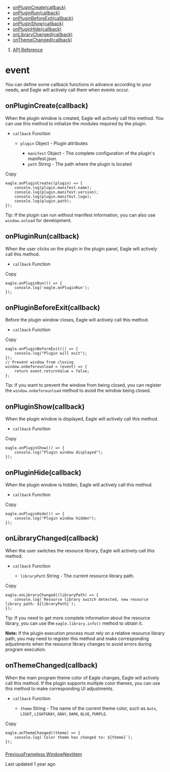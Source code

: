 * [onPluginCreate(callback)](#gylpl)
* [onPluginRun(callback)](#gylpl-1)
* [onPluginBeforeExit(callback)](#z1a5y)
* [onPluginShow(callback)](#w2vxi)
* [onPluginHide(callback)](#zgvst)
* [onLibraryChanged(callback)](#g3tny)
* [onThemeChanged(callback)](#xlf6z)

1. [API Reference](/plugin-api/api)
# event

You can define some callback functions in advance according to your needs, and Eagle will actively call them when events occur.

## onPluginCreate(callback)

When the plugin window is created, Eagle will actively call this method. You can use this method to initialize the modules required by the plugin.

* `callback` Function

  + `plugin` Object - Plugin attributes

    - `manifest` Object - The complete configuration of the plugin's manifest.json.
    - `path` String - The path where the plugin is located

Copy
```
eagle.onPluginCreate((plugin) => {
    console.log(plugin.manifest.name);
    console.log(plugin.manifest.version);
    console.log(plugin.manifest.logo);
    console.log(plugin.path);
});
```

Tip: If the plugin can run without manifest information, you can also use `window.onload` for development.

## onPluginRun(callback)

When the user clicks on the plugin in the plugin panel, Eagle will actively call this method.

* `callback` Function

Copy
```
eagle.onPluginRun(() => {
    console.log('eagle.onPluginRun');
});
```
## onPluginBeforeExit(callback)

Before the plugin window closes, Eagle will actively call this method.

* `callback` Function

Copy
```
eagle.onPluginBeforeExit(() => {
    console.log("Plugin will exit");
});
// Prevent window from closing
window.onbeforeunload = (event) => {
    return event.returnValue = false;
};
```

Tip: If you want to prevent the window from being closed, you can register the `window.onbeforeunload` method to avoid the window being closed.

## onPluginShow(callback)

When the plugin window is displayed, Eagle will actively call this method.

* `callback` Function

Copy
```
eagle.onPluginShow(() => {
    console.log("Plugin window displayed");
});
```
## onPluginHide(callback)

When the plugin window is hidden, Eagle will actively call this method.

* `callback` Function

Copy
```
eagle.onPluginHide(() => {
    console.log("Plugin window hidden");
});
```
## onLibraryChanged(callback)

When the user switches the resource library, Eagle will actively call this method.

* `callback` Function

  + `libraryPath` String - The current resource library path.

Copy
```
eagle.onLibraryChanged((libraryPath) => {
    console.log(`Resource library switch detected, new resource library path: ${libraryPath}`);
});
```

Tip: If you need to get more complete information about the resource library, you can use the `eagle.library.info()` method to obtain it.

**Note:** If the plugin execution process must rely on a relative resource library path, you may need to register this method and make corresponding adjustments when the resource library changes to avoid errors during program execution.

## onThemeChanged(callback)

When the main program theme color of Eagle changes, Eagle will actively call this method. If the plugin supports multiple color themes, you can use this method to make corresponding UI adjustments.

* `callback` Function

  + `theme` String - The name of the current theme color, such as `Auto`, `LIGHT`, `LIGHTGRAY`, `GRAY`, `DARK`, `BLUE`, `PURPLE`.

Copy
```
eagle.onThemeChanged((theme) => {
    console.log(`Color theme has changed to: ${theme}`);
});
```
###

[PreviousFrameless Window](/plugin-api/tutorial/frameless-window)[Nextitem](/plugin-api/api/item)

Last updated 1 year ago